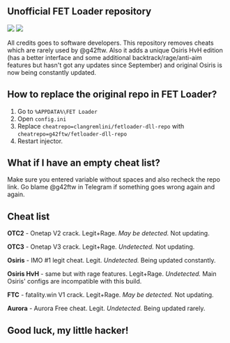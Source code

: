 ## Unofficial FET Loader repository
![](https://img.shields.io/badge/support-t.me/fetahkloader-brightgreen) ![](https://img.shields.io/badge/author-t.me/zrn1x-critical)

All credits goes to software developers.
This repository removes cheats which are rarely used by @g42ftw. Also it adds a unique Osiris HvH edition (has a better interface and some additional backtrack/rage/anti-aim features but hasn't got any updates since September) and original Osiris is now being constantly updated.

## How to replace the original repo in FET Loader?
 1. Go to `%APPDATA%\FET Loader`
 2. Open `config.ini`
 3. Replace `cheatrepo=clangremlini/fetloader-dll-repo` with `cheatrepo=g42ftw/fetloader-dll-repo`
 4. Restart injector.

## What if I have an empty cheat list?
Make sure you entered variable without spaces and also recheck the repo link.
Go blame @g42ftw in Telegram if something goes wrong again and again.

## Cheat list

**OTC2** - Onetap V2 crack. Legit+Rage. *May be detected.* Not updating.

**OTC3** - Onetap V3 crack. Legit+Rage. *Undetected.* Not updating.

**Osiris** - IMO #1 legit cheat. Legit. *Undetected.* Being updated constantly.

**Osiris HvH** - same but with rage features. Legit+Rage. *Undetected.* Main Osiris' configs are incompatible with this build.

**FTC** - fatality.win V1 crack. Legit+Rage. *May be detected.* Not updating.

**Aurora** - Aurora Free cheat. Legit. *Undetected.* Being updated rarely.

## Good luck, my little hacker!
